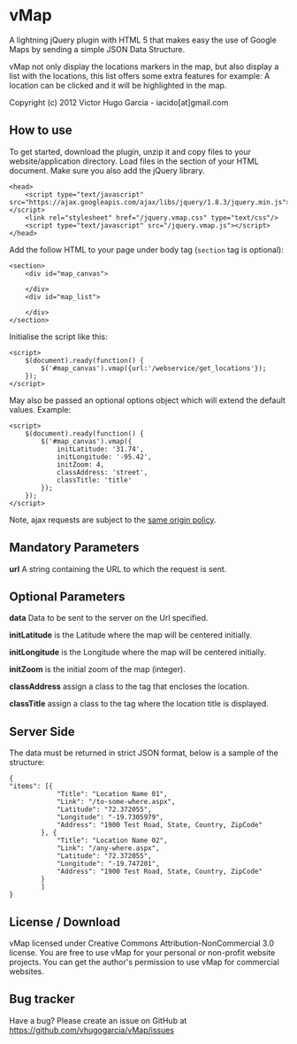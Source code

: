 vMap
====

A lightning jQuery plugin with HTML 5 that makes easy the use of Google Maps by sending a simple JSON Data Structure.

vMap not only display the locations markers in the map, but also display a list with the locations, this list offers some extra features for example: A location can be clicked and it will be highlighted in the map.

Copyright (c) 2012 Victor Hugo Garcia - iacido[at]gmail.com

How to use
----------

To get started, download the plugin, unzip it and copy files to your website/application directory.
Load files in the <head> section of your HTML document. Make sure you also add the jQuery library.

	<head>
        <script type="text/javascript" src="https://ajax.googleapis.com/ajax/libs/jquery/1.8.3/jquery.min.js"></script>
        <link rel="stylesheet" href="/jquery.vmap.css" type="text/css"/>
        <script type="text/javascript" src="/jquery.vmap.js"></script>
    </head>

Add the follow HTML to your page under body tag (`section` tag is optional):
	
	<section>
		<div id="map_canvas">
			
		</div>
		<div id="map_list">
			
		</div>
	</section>
	
Initialise the script like this:

    <script>
        $(document).ready(function() {
            $('#map_canvas').vmap({url:'/webservice/get_locations'});
        });
    </script>

May also be passed an optional options object which will extend the default values. Example:

    <script>
        $(document).ready(function() {
            $('#map_canvas').vmap({
				initLatitude: '31.74',
				initLongitude: '-95.42',
				initZoom: 4,
				classAddress: 'street',
				classTitle: 'title'
            });
        });
    </script>

Note, ajax requests are subject to the [same origin policy](http://en.wikipedia.org/wiki/Same_origin_policy).

Mandatory Parameters
----------
<strong>url</strong> A string containing the URL to which the request is sent.


Optional Parameters
----------
<strong>data</strong> Data to be sent to the server on the Url specified.

<strong>initLatitude</strong> is the Latitude where the map will be centered initially.

<strong>initLongitude</strong> is the Longitude where the map will be centered initially.

<strong>initZoom</strong> is the initial zoom of the map (integer).

<strong>classAddress</strong> assign a class to the tag that encloses the location.

<strong>classTitle</strong> assign a class to the tag where the location title is displayed.


Server Side
----------

The data must be returned in strict JSON format, below is a sample of the structure:

	{
    "items": [{
				"Title": "Location Name 01",
				"Link": "/to-some-where.aspx",
				"Latitude": "72.372055",
				"Longitude": "-19.7305979",
				"Address": "1900 Test Road, State, Country, ZipCode"
			}, {
				"Title": "Location Name 02",
				"Link": "/any-where.aspx",
				"Latitude": "72.372055",
				"Longitude": "-19.747201",
				"Address": "1900 Test Road, State, Country, ZipCode"
			}
			]
	}
	
License / Download
----------

vMap licensed under Creative Commons Attribution-NonCommercial 3.0 license.
You are free to use vMap for your personal or non-profit website projects.
You can get the author's permission to use vMap for commercial websites. 

Bug tracker
-----------

Have a bug? Please create an issue on GitHub at https://github.com/vhugogarcia/vMap/issues